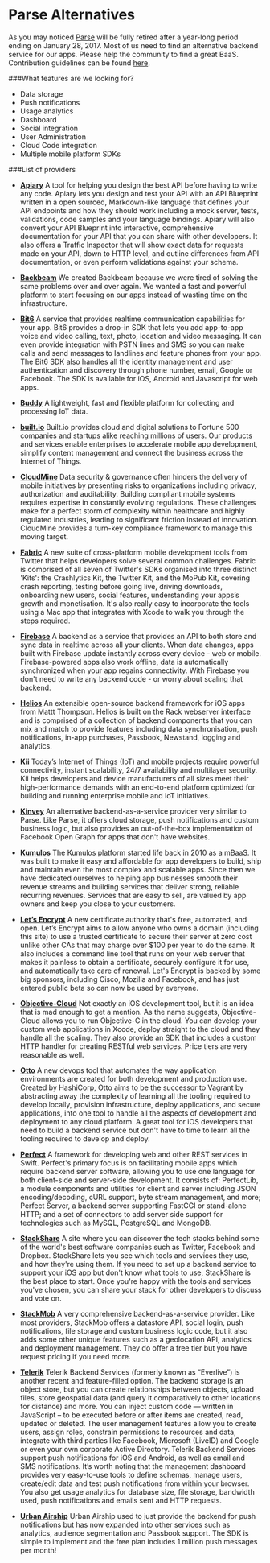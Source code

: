 # Parse Alternatives

As you may noticed [Parse](http://blog.parse.com/announcements/moving-on) will be fully retired after a year-long period ending on January 28, 2017. Most of us need to find an alternative backend service for our apps. Please help the community to find a great BaaS. Contribution guidelines can be found [here](CONTRIBUTING.md).

###What features are we looking for?
- Data storage
- Push notifications
- Usage analytics
- Dashboard
- Social integration
- User Administration
- Cloud Code integration
- Multiple mobile platform SDKs

###List of providers

- **[Apiary](https://apiary.io)**
A tool for helping you design the best API before having to write any code. Apiary lets you design and test your API with an API Blueprint written in a open sourced, Markdown-like language that defines your API endpoints and how they should work including a mock server, tests, validations, code samples and your language bindings. Apiary will also convert your API Blueprint into interactive, comprehensive documentation for your API that you can share with other developers. It also offers a Traffic Inspector that will show exact data for requests made on your API, down to HTTP level, and outline differences from API documentation, or even perform validations against your schema.

- **[Backbeam](http://backbeam.io)**
We created Backbeam because we were tired of solving the same problems over and over again. We wanted a fast and powerful platform to start focusing on our apps instead of wasting time on the infrastructure.

- **[Bit6](http://bit6.com)**
A service that provides realtime communication capabilities for your app. Bit6 provides a drop-in SDK that lets you add app-to-app voice and video calling, text, photo, location and video messaging. It can even provide integration with PSTN lines and SMS so you can make calls and send messages to landlines and feature phones from your app. The Bit6 SDK also handles all the identity management and user authentication and discovery through phone number, email, Google or Facebook. The SDK is available for iOS, Android and Javascript for web apps.

- **[Buddy](https://buddy.com)**
A lightweight, fast and flexible platform for collecting and processing IoT data.

- **[built.io](http://www.built.io)**
Built.io provides cloud and digital solutions to Fortune 500 companies and startups alike reaching millions of users. Our products and services enable enterprises to accelerate mobile app development, simplify content management and connect the business across the Internet of Things.

- **[CloudMine](https://cloudmine.me)**
Data security & governance often hinders the delivery of mobile initiatives by presenting risks to organizations including privacy, authorization and auditability. Building compliant mobile systems requires expertise in constantly evolving regulations. These challenges make for a perfect storm of complexity within healthcare and highly regulated industries, leading to significant friction instead of innovation. CloudMine provides a turn-key compliance framework to manage this moving target.

- **[Fabric](https://get.fabric.io)**
A new suite of cross-platform mobile development tools from Twitter that helps developers solve several common challenges. Fabric is comprised of all seven of Twitter's SDKs organised into three distinct 'Kits': the Crashlytics Kit, the Twitter Kit, and the MoPub Kit, covering crash reporting, testing before going live, driving downloads, onboarding new users, social features, understanding your apps’s growth and monetisation. It's also really easy to incorporate the tools using a Mac app that integrates with Xcode to walk you through the steps required.

- **[Firebase](https://www.firebase.com)**
A backend as a service that provides an API to both store and sync data in realtime across all your clients. When data changes, apps built with Firebase update instantly across every device - web or mobile. Firebase-powered apps also work offline, data is automatically synchronized when your app regains connectivity. With Firebase you don't need to write any backend code - or worry about scaling that backend.

- **[Helios](http://helios.io)**
An extensible open-source backend framework for iOS apps from Mattt Thompson. Helios is built on the Rack webserver interface and is comprised of a collection of backend components that you can mix and match to provide features including data synchronisation, push notifications, in-app purchases, Passbook, Newstand, logging and analytics.

- **[Kii](http://www.kii.com)**
Today’s Internet of Things (IoT) and mobile projects require powerful connectivity, instant scalability, 24/7 availability and multilayer security. Kii helps developers and device manufacturers of all sizes meet their high-performance demands with an end-to-end platform optimized for building and running enterprise mobile and IoT initiatives.

- **[Kinvey](http://www.kinvey.com)**
An alternative backend-as-a-service provider very similar to Parse. Like Parse, it offers cloud storage, push notifications and custom business logic, but also provides an out-of-the-box implementation of Facebook Open Graph for apps that don't have websites.

- **[Kumulos](http://www.kumulos.com)**
The Kumulos platform started life back in 2010 as a mBaaS. It was built to make it easy and affordable for app developers to build, ship and maintain even the most complex and scalable apps. Since then we have dedicated ourselves to helping app businesses smooth their revenue streams and building services that deliver strong, reliable recurring revenues. Services that are easy to sell, are valued by app owners and keep you close to your customers.

- **[Let’s Encrypt](https://letsencrypt.org)**
A new certificate authority that's free, automated, and open. Let’s Encrypt aims to allow anyone who owns a domain (including this site) to use a trusted certificate to secure their server at zero cost unlike other CAs that may charge over $100 per year to do the same. It also includes a command line tool that runs on your web server that makes it painless to obtain a certificate, securely configure it for use, and automatically take care of renewal. Let's Encrypt is backed by some big sponsors, including Cisco, Mozilla and Facebook, and has just entered public beta so can now be used by everyone.

- **[Objective-Cloud](http://objective-cloud.com)**
Not exactly an iOS development tool, but it is an idea that is mad enough to get a mention. As the name suggests, Objective-Cloud allows you to run Objective-C in the cloud. You can develop your custom web applications in Xcode, deploy straight to the cloud and they handle all the scaling. They also provide an SDK that includes a custom HTTP handler for creating RESTful web services. Price tiers are very reasonable as well.

- **[Otto](https://www.ottoproject.io)**
A new devops tool that automates the way application environments are created for both development and production use. Created by HashiCorp, Otto aims to be the successor to Vagrant by abstracting away the complexity of learning all the tooling required to develop locally, provision infrastructure, deploy applications, and secure applications, into one tool to handle all the aspects of development and deployment to any cloud platform. A great tool for iOS developers that need to build a backend service but don't have to time to learn all the tooling required to develop and deploy.

- **[Perfect](http://perfect.org)**
A framework for developing web and other REST services in Swift. Perfect's primary focus is on facilitating mobile apps which require backend server software, allowing you to use one language for both client-side and server-side development. It consists of: PerfectLib, a module components and utilities for client and server including JSON encoding/decoding, cURL support, byte stream management, and more; Perfect Server, a backend server supporting FastCGI or stand-alone HTTP; and a set of connectors to add server side support for technologies such as MySQL, PostgreSQL and MongoDB.

- **[StackShare](http://stackshare.io)**
A site where you can discover the tech stacks behind some of the world's best software companies such as Twitter, Facebook and Dropbox. StackShare lets you see which tools and services they use, and how they're using them. If you need to set up a backend service to support your iOS app but don't know what tools to use, StackShare is the best place to start. Once you're happy with the tools and services you've chosen, you can share your stack for other developers to discuss and vote on.

- **[StackMob](https://www.stackmob.com)**
A very comprehensive backend-as-a-service provider. Like most providers, StackMob offers a datastore API, social login, push notifications, file storage and custom business logic code, but it also adds some other unique features such as a geolocation API, analytics and deployment management. They do offer a free tier but you have request pricing if you need more.

- **[Telerik](http://www.telerik.com/platform/backend-services)**
Telerik Backend Services (formerly known as “Everlive”) is another recent and feature-filled option. The backend storage is an object store, but you can create relationships between objects, upload files, store geospatial data (and query it comparatively to other locations for distance) and more. You can inject custom code — written in JavaScript – to be executed before or after items are created, read, updated or deleted. The user management features allow you to create users, assign roles, constrain permissions to resources and data, integrate with third parties like Facebook, Microsoft (LiveID) and Google or even your own corporate Active Directory. Telerik Backend Services support push notifications for iOS and Android, as well as email and SMS notifications. It’s worth noting that the management dashboard provides very easy-to-use tools to define schemas, manage users, create/edit data and test push notifications from within your browser. You also get usage analytics for database size, file storage, bandwidth used, push notifications and emails sent and HTTP requests.

- **[Urban Airship](https://www.urbanairship.com)**
Urban Airship used to just provide the backend for push notifications but has now expanded into other services such as analytics, audience segmentation and Passbook support. The SDK is simple to implement and the free plan includes 1 million push messages per month!
